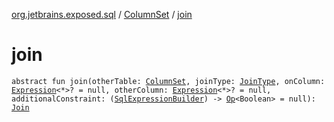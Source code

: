 [org.jetbrains.exposed.sql](../index.md) / [ColumnSet](index.md) / [join](.)

# join

`abstract fun join(otherTable: `[`ColumnSet`](index.md)`, joinType: `[`JoinType`](../-join-type/index.md)`, onColumn: `[`Expression`](../-expression/index.md)`<*>? = null, otherColumn: `[`Expression`](../-expression/index.md)`<*>? = null, additionalConstraint: (`[`SqlExpressionBuilder`](../-sql-expression-builder/index.md)`) -> `[`Op`](../-op/index.md)`<Boolean> = null): `[`Join`](../-join/index.md)